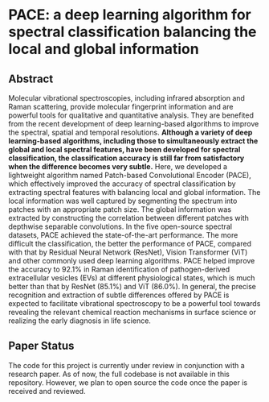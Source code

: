 # PACE: a deep learning algorithm for spectral classification balancing the local and global information  

## Abstract
Molecular vibrational spectroscopies, including infrared absorption and Raman scattering, provide molecular fingerprint information and are powerful tools for qualitative and quantitative analysis. They are benefited from the recent development of deep learning-based algorithms to improve the spectral, spatial and temporal resolutions. **Although a variety of deep learning-based algorithms, including those to simultaneously extract the global and local spectral features, have been developed for spectral classification, the classification accuracy is still far from satisfactory when the difference becomes very subtle.** Here, we developed a lightweight algorithm named Patch-based Convolutional Encoder (PACE), which effectively improved the accuracy of spectral classification by extracting spectral features with balancing local and global information. The local information was well captured by segmenting the spectrum into patches with an appropriate patch size. The global information was extracted by constructing the correlation between different patches with depthwise separable convolutions. In the five open-source spectral datasets, PACE achieved the state-of-the-art performance. The more difficult the classification, the better the performance of PACE, compared with that by Residual Neural Network (ResNet), Vision Transformer (ViT) and other commonly used deep learning algorithms. PACE helped improve the accuracy to 92.1% in Raman identification of pathogen-derived extracellular vesicles (EVs) at different physiological states, which is much better than that by ResNet (85.1%) and ViT (86.0%). In general, the precise recognition and extraction of subtle differences offered by PACE is expected to facilitate vibrational spectroscopy to be a powerful tool towards revealing the relevant chemical reaction mechanisms in surface science or realizing the early diagnosis in life science.

## Paper Status
The code for this project is currently under review in conjunction with a research paper. As of now, the full codebase is not available in this repository. However, we plan to open source the code once the paper is received and reviewed.

